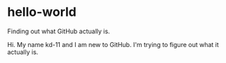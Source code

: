 # hello-world
Finding out what GitHub actually is.

Hi. My name kd-11 and I am new to GitHub. I'm trying to figure out what it actually is.
